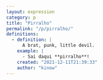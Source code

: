 ```yaml
---
layout: expression
category: p
title: "Pirralho"
permalink: "/p/pirralho/"
definitions:
  - definition: |
      A brat, punk, little devil.
    example: |
      - Sai daqui **pirralho**!
    created: "2021-12-11T21:39:33"
    author: "kinow"
---
```

